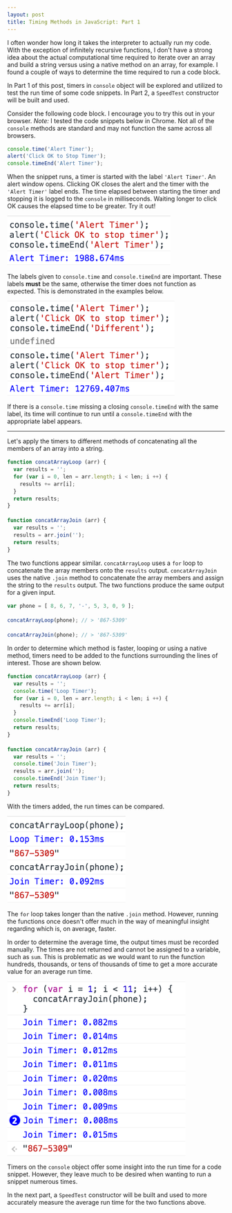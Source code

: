 ```yaml
--- 
layout: post 
title: Timing Methods in JavaScript: Part 1 
---
```


I often wonder how long it takes the interpreter to actually run my code. With
the exception of infinitely recursive functions, I don't have 
a strong idea about the actual computational time required to iterate over an array and build a
string versus using a native method on an array, for example. I found a couple of ways to
determine the time required to run a code block.

In Part 1 of this post, timers in `console` object will be explored and utilized to 
test the run time of some code snippets. In Part 2, a `SpeedTest` constructor will
be built and used.

Consider the following code block. I encourage you to try this out in your
browser. *Note:* I tested the code snippets below in Chrome. Not all of the
`console` methods are standard and may not function the same across all
browsers.

```javascript 
console.time('Alert Timer'); 
alert('Click OK to Stop Timer');
console.timeEnd('Alert Timer'); 
```

When the snippet runs, a timer is started with the label `'Alert Timer'`. An
alert window opens. Clicking OK closes the alert and the timer with the
`'Alert Timer'` label ends. The time elapsed between starting the timer and
stopping it is logged to the `console` in milliseconds. Waiting longer to
click OK causes the elapsed time to be greater. Try it out!

![Console Timer](/images/TimingImages/ConsoleTimer.png)

The labels given to `console.time` and `console.timeEnd` are important. These
labels **must** be the same, otherwise the timer does not function as expected.
This is demonstrated in the examples below.

![Mismatched Labels](/images/TimingImages/UnmatchedTimerLabels.png)

If there is a `console.time` missing a closing `console.timeEnd` with the same
label, its time will continue to run until a `console.timeEnd` with the
appropriate label appears.

---

Let's apply the timers to different methods of concatenating all the members of an
array into a string. 

```javascript
function concatArrayLoop (arr) {
  var results = '';
  for (var i = 0, len = arr.length; i < len; i ++) {
    results += arr[i];
  }
  return results;
}

function concatArrayJoin (arr) {
  var results = '';
  results = arr.join('');
  return results;
}
```

The two functions appear similar. `concatArrayLoop` uses a `for` loop to concatenate
the array members onto the `results` output. `concatArrayJoin` uses the native `.join` 
method to concatenate the array members and assign the string to the `results` output. 
The two functions produce the same output for a given input. 

```javascript
var phone = [ 8, 6, 7, '-', 5, 3, 0, 9 ];

concatArrayLoop(phone); // > '867-5309'

concatArrayJoin(phone); // > '867-5309'
```

In order to determine which method is faster, looping or using a native method, timers need
to be added to the functions surrounding the lines of interest. Those are shown below.

```javascript
function concatArrayLoop (arr) {
  var results = '';
  console.time('Loop Timer');
  for (var i = 0, len = arr.length; i < len; i ++) {
    results += arr[i];
  }
  console.timeEnd('Loop Timer');
  return results;
}

function concatArrayJoin (arr) {
  var results = '';
  console.time('Join Timer');
  results = arr.join('');
  console.timeEnd('Join Timer');
  return results;
}
```

With the timers added, the run times can be compared. 

![Loop versus Join](/images/TimingImages/LoopvJoinTimers.png)

The `for` loop takes longer than the native `.join` method. However, running the functions once
doesn't offer much in the way of meaningful insight regarding which is, on average, faster. 

In order to determine the average time, the output times must be recorded manually. The times 
are not returned and cannot be assigned to a variable, such as `sum`. This is problematic as we 
would want to run the function hundreds, thousands, or tens of thousands of time to get a more 
accurate value for an average run time. 

![Multiple runs of Join](/images/TimingImages/MultipleRunsJoin.png)

Timers on the `console` object offer some insight into the run time for a code snippet. However, 
they leave much to be desired when wanting to run a snippet numerous times. 

In the next part, a `SpeedTest` constructor will be built and used to more accurately measure the 
average run time for the two functions above. 
